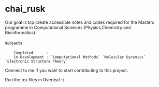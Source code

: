 # chai_rusk
Our goal is top create accessible notes and codes required for the Masters programme in Computational Sciences 
    (Physics,Chemistry and Bioinformatics).

#### `Subjects`
        Completed      :
        In Development : `Computational Methods` `Molecular Dynamics` `Electronic Structure Theory`

Connect to me if you want to start contributing to this project.

Run the tex files in Overleaf :)
